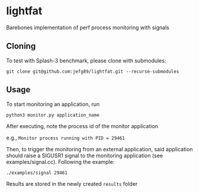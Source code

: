 # lightfat
Barebones implementation of perf process monitoring with signals

## Cloning
To test with Splash-3 benchmark, please clone with submodules:

``git clone git@github.com:jefg89/lightfat.git --recurse-submodules``


## Usage
To start monitoring an application, run

`` python3 monitor.py application_name ``

After executing, note the process id of the monitor application

e.g., ``Monitor process running with PID = 29461 ``

Then, to trigger the monitoring from an external application, said application should raise a SIGUSR1 signal to the monitoring application (see examples/signal.cc).
Following the example:

``./examples/signal 29461``

Results are stored in the newly created `results` folder
